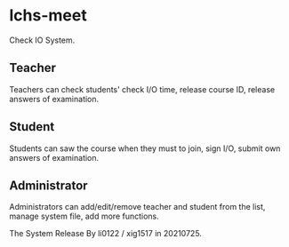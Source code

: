 # lchs-meet
Check IO System.
## Teacher
Teachers can check students' check I/O time, release course ID, release answers of examination.
## Student
Students can saw the course when they must to join, sign I/O, submit own answers of examination.
## Administrator
Administrators can add/edit/remove teacher and student from the list, manage system file, add more functions.

The System Release By li0122 / xig1517 in 20210725.
